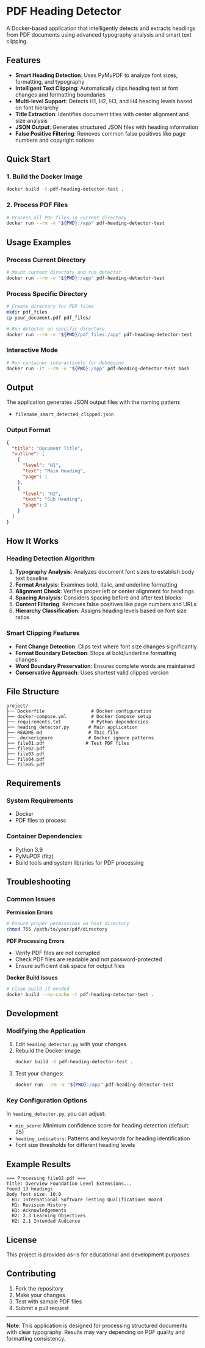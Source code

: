 # PDF Heading Detector

A Docker-based application that intelligently detects and extracts headings from PDF documents using advanced typography analysis and smart text clipping.

## Features

- **Smart Heading Detection**: Uses PyMuPDF to analyze font sizes, formatting, and typography
- **Intelligent Text Clipping**: Automatically clips heading text at font changes and formatting boundaries
- **Multi-level Support**: Detects H1, H2, H3, and H4 heading levels based on font hierarchy
- **Title Extraction**: Identifies document titles with center alignment and size analysis
- **JSON Output**: Generates structured JSON files with heading information
- **False Positive Filtering**: Removes common false positives like page numbers and copyright notices

## Quick Start

### 1. Build the Docker Image

```bash
docker build -t pdf-heading-detector-test .
```

### 2. Process PDF Files

```bash
# Process all PDF files in current directory
docker run --rm -v "${PWD}:/app" pdf-heading-detector-test
```

## Usage Examples

### Process Current Directory
```bash
# Mount current directory and run detector
docker run --rm -v "${PWD}:/app" pdf-heading-detector-test
```

### Process Specific Directory
```bash
# Create directory for PDF files
mkdir pdf_files
cp your_document.pdf pdf_files/

# Run detector on specific directory
docker run --rm -v "${PWD}/pdf_files:/app" pdf-heading-detector-test
```

### Interactive Mode
```bash
# Run container interactively for debugging
docker run -it --rm -v "${PWD}:/app" pdf-heading-detector-test bash
```

## Output

The application generates JSON output files with the naming pattern:
- `filename_smart_detected_clipped.json`

### Output Format

```json
{
  "title": "Document Title",
  "outline": [
    {
      "level": "H1",
      "text": "Main Heading",
      "page": 1
    },
    {
      "level": "H2", 
      "text": "Sub Heading",
      "page": 2
    }
  ]
}
```

## How It Works

### Heading Detection Algorithm

1. **Typography Analysis**: Analyzes document font sizes to establish body text baseline
2. **Format Analysis**: Examines bold, italic, and underline formatting
3. **Alignment Check**: Verifies proper left or center alignment for headings
4. **Spacing Analysis**: Considers spacing before and after text blocks
5. **Content Filtering**: Removes false positives like page numbers and URLs
6. **Hierarchy Classification**: Assigns heading levels based on font size ratios

### Smart Clipping Features

- **Font Change Detection**: Clips text where font size changes significantly
- **Format Boundary Detection**: Stops at bold/underline formatting changes
- **Word Boundary Preservation**: Ensures complete words are maintained
- **Conservative Approach**: Uses shortest valid clipped version

## File Structure

```
project/
├── Dockerfile                 # Docker configuration
├── docker-compose.yml         # Docker Compose setup
├── requirements.txt           # Python dependencies
├── heading_detector.py       # Main application
├── README.md                 # This file
├── .dockerignore             # Docker ignore patterns
├── file01.pdf               # Test PDF files
├── file02.pdf
├── file03.pdf
├── file04.pdf
└── file05.pdf
```

## Requirements

### System Requirements
- Docker
- PDF files to process

### Container Dependencies
- Python 3.9
- PyMuPDF (fitz)
- Build tools and system libraries for PDF processing

## Troubleshooting

### Common Issues

**Permission Errors**
```bash
# Ensure proper permissions on host directory
chmod 755 /path/to/your/pdf/directory
```

**PDF Processing Errors**
- Verify PDF files are not corrupted
- Check PDF files are readable and not password-protected
- Ensure sufficient disk space for output files

**Docker Build Issues**
```bash
# Clean build if needed
docker build --no-cache -t pdf-heading-detector-test .
```

## Development

### Modifying the Application

1. Edit `heading_detector.py` with your changes
2. Rebuild the Docker image:
   ```bash
   docker build -t pdf-heading-detector-test .
   ```
3. Test your changes:
   ```bash
   docker run --rm -v "${PWD}:/app" pdf-heading-detector-test
   ```

### Key Configuration Options

In `heading_detector.py`, you can adjust:
- `min_score`: Minimum confidence score for heading detection (default: 25)
- `heading_indicators`: Patterns and keywords for heading identification
- Font size thresholds for different heading levels

## Example Results

```
=== Processing file02.pdf ===
Title: Overview Foundation Level Extensions...
Found 13 headings
Body font size: 10.0
  H1: International Software Testing Qualifications Board
  H1: Revision History
  H1: Acknowledgements
  H2: 2.3 Learning Objectives
  H2: 2.1 Intended Audience
```

## License

This project is provided as-is for educational and development purposes.

## Contributing

1. Fork the repository
2. Make your changes
3. Test with sample PDF files
4. Submit a pull request

---

**Note**: This application is designed for processing structured documents with clear typography. Results may vary depending on PDF quality and formatting consistency.